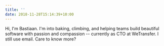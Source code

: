 ```yaml
---
title: ''
date: 2018-11-28T15:14:39+10:00
---
```


Hi, I'm Bastiaan. I'm into baking, climbing, and helping teams build beautiful software with passion and compassion -- currently as CTO at WeTransfer. I still use email. Care to know more?
